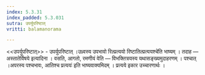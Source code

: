 ```yaml
---
index: 5.3.31
index_padded: 5.3.031
sutra: उपर्युपरिष्टात्‌
vritti: balamanorama

---
```

<<उपर्युपरिष्टात्>> - उपर्युपरिष्टात् ।उध्र्वस्य उपभावो रिल्प्रत्ययो रिष्टातिल्प्रत्ययश्चे॑ति भाष्यम् । तदाह — अस्तातेर्विषये इत्यादिना । वसति, आगतो, रमणीयं वेति — विभक्तित्रयस्य यथासङ्ख्यमुदाहरणम् । पश्चात् ।अपरस्य पश्चभावः, आतिश्च प्रत्ययः॑ इति भाष्यवाक्यमिदम् । प्रत्यये इकार उच्चारणार्थः । 